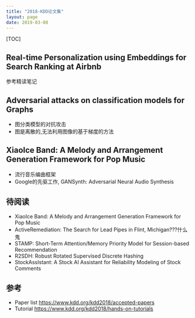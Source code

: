```yaml
---
title: "2018-KDD论文集"
layout: page
date: 2019-03-08
---
```

[TOC]

## Real-time Personalization using Embeddings for Search Ranking at Airbnb
参考精读笔记

## Adversarial attacks on classification models for Graphs
- 图分类模型的对抗攻击
- 图是离散的,无法利用图像的基于梯度的方法

## XiaoIce Band: A Melody and Arrangement Generation Framework for Pop Music
- 流行音乐编曲框架
- Google的先驱工作, GANSynth: Adversarial Neural Audio Synthesis


## 待阅读
- XiaoIce Band: A Melody and Arrangement Generation Framework for Pop Music
- ActiveRemediation: The Search for Lead Pipes in Flint, Michigan???什么鬼
- STAMP: Short-Term Attention/Memory Priority Model for Session-based Recommendation
- R2SDH: Robust Rotated Supervised Discrete Hashing
- StockAssIstant: A Stock AI Assistant for Reliability Modeling of Stock Comments



## 参考
- Paper list <https://www.kdd.org/kdd2018/accepted-papers>
- Tutorial <https://www.kdd.org/kdd2018/hands-on-tutorials>
